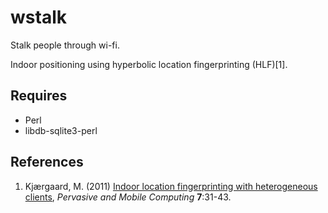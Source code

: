 wstalk
======

Stalk people through wi-fi.

Indoor positioning using hyperbolic location fingerprinting (HLF)[1].

Requires
--------

* Perl
* libdb-sqlite3-perl

References
----------
1. Kjærgaard, M. (2011) [Indoor location fingerprinting with heterogeneous clients](http://www.sciencedirect.com/science/article/pii/S157411921000043X), _Pervasive and Mobile Computing_ __7__:31-43.
